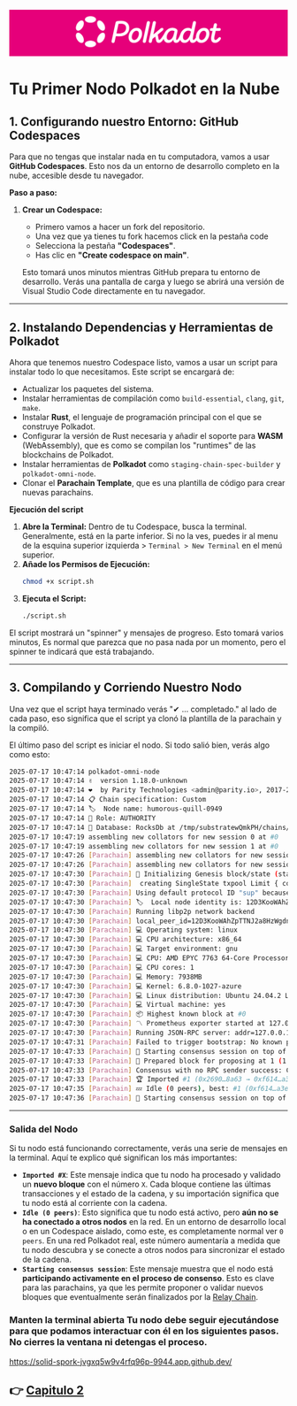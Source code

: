 ![Logo de Polkadot](/img/polkadotLogo.png "Logo de Polkadot")

# Tu Primer Nodo Polkadot en la Nube

## 1. Configurando nuestro Entorno: GitHub Codespaces

Para que no tengas que instalar nada en tu computadora, vamos a usar **GitHub Codespaces**. Esto nos da un entorno de desarrollo completo en la nube, accesible desde tu navegador.

**Paso a paso:**

1.  **Crear un Codespace:**
    * Primero vamos a hacer un fork del repositorio.
    * Una vez que ya tienes tu fork hacemos click en la pestaña code
    * Selecciona la pestaña **"Codespaces"**.
    * Has clic en **"Create codespace on main"**.

    Esto tomará unos minutos mientras GitHub prepara tu entorno de desarrollo. Verás una pantalla de carga y luego se abrirá una versión de Visual Studio Code directamente en tu navegador.

---
## 2. Instalando Dependencias y Herramientas de Polkadot

Ahora que tenemos nuestro Codespace listo, vamos a usar un script para instalar todo lo que necesitamos. Este script se encargará de:

* Actualizar los paquetes del sistema.
* Instalar herramientas de compilación como `build-essential`, `clang`, `git`, `make`.
* Instalar **Rust**, el lenguaje de programación principal con el que se construye Polkadot.
* Configurar la versión de Rust necesaria y añadir el soporte para **WASM** (WebAssembly), que es como se compilan los "runtimes" de las blockchains de Polkadot.
* Instalar herramientas de **Polkadot** como `staging-chain-spec-builder` y `polkadot-omni-node`.
* Clonar el **Parachain Template**, que es una plantilla de código para crear nuevas parachains.

**Ejecución del script**

1.  **Abre la Terminal:** Dentro de tu Codespace, busca la terminal. Generalmente, está en la parte inferior. Si no la ves, puedes ir al menu de la esquina superior izquierda > `Terminal > New Terminal` en el menú superior.
2.  **Añade los Permisos de Ejecución:**
    ```bash
    chmod +x script.sh
    ```
3.  **Ejecuta el Script:**
    ```bash
    ./script.sh
    ```

El script mostrará un "spinner" y mensajes de progreso. Esto tomará varios minutos, Es normal que parezca que no pasa nada por un momento, pero el spinner te indicará que está trabajando.

---
## 3. Compilando y Corriendo Nuestro Nodo 

Una vez que el script haya terminado verás "✔ ... completado." al lado de cada paso, eso significa que el script ya clonó la plantilla de la parachain y la compiló.

El último paso del script es iniciar el nodo. Si todo salió bien, verás algo como esto:

```bash
2025-07-17 10:47:14 polkadot-omni-node    
2025-07-17 10:47:14 ✌️  version 1.18.0-unknown    
2025-07-17 10:47:14 ❤️  by Parity Technologies <admin@parity.io>, 2017-2025    
2025-07-17 10:47:14 📋 Chain specification: Custom    
2025-07-17 10:47:14 🏷  Node name: humorous-quill-0949    
2025-07-17 10:47:14 👤 Role: AUTHORITY    
2025-07-17 10:47:14 💾 Database: RocksDb at /tmp/substratewQmkPH/chains/custom/db/full    
2025-07-17 10:47:19 assembling new collators for new session 0 at #0    
2025-07-17 10:47:19 assembling new collators for new session 1 at #0    
2025-07-17 10:47:26 [Parachain] assembling new collators for new session 0 at #0    
2025-07-17 10:47:26 [Parachain] assembling new collators for new session 1 at #0    
2025-07-17 10:47:30 [Parachain] 🔨 Initializing Genesis block/state (state: 0xe2dc…735a, header-hash: 0x2690…8a63)    
2025-07-17 10:47:30 [Parachain]  creating SingleState txpool Limit { count: 8192, total_bytes: 20971520 }/Limit { count: 819, total_bytes: 2097152 }.    
2025-07-17 10:47:30 [Parachain] Using default protocol ID "sup" because none is configured in the chain specs    
2025-07-17 10:47:30 [Parachain] 🏷  Local node identity is: 12D3KooWAhZpTTNJ2a8HzWgdnp7oig5B727TdE474U3VkZmZLrFG    
2025-07-17 10:47:30 [Parachain] Running libp2p network backend    
2025-07-17 10:47:30 [Parachain] local_peer_id=12D3KooWAhZpTTNJ2a8HzWgdnp7oig5B727TdE474U3VkZmZLrFG
2025-07-17 10:47:30 [Parachain] 💻 Operating system: linux    
2025-07-17 10:47:30 [Parachain] 💻 CPU architecture: x86_64    
2025-07-17 10:47:30 [Parachain] 💻 Target environment: gnu    
2025-07-17 10:47:30 [Parachain] 💻 CPU: AMD EPYC 7763 64-Core Processor    
2025-07-17 10:47:30 [Parachain] 💻 CPU cores: 1    
2025-07-17 10:47:30 [Parachain] 💻 Memory: 7938MB    
2025-07-17 10:47:30 [Parachain] 💻 Kernel: 6.8.0-1027-azure    
2025-07-17 10:47:30 [Parachain] 💻 Linux distribution: Ubuntu 24.04.2 LTS    
2025-07-17 10:47:30 [Parachain] 💻 Virtual machine: yes    
2025-07-17 10:47:30 [Parachain] 📦 Highest known block at #0    
2025-07-17 10:47:30 [Parachain] 〽️ Prometheus exporter started at 127.0.0.1:9615    
2025-07-17 10:47:30 [Parachain] Running JSON-RPC server: addr=127.0.0.1:9944,[::1]:9944    
2025-07-17 10:47:31 [Parachain] Failed to trigger bootstrap: No known peers.
2025-07-17 10:47:33 [Parachain] 🙌 Starting consensus session on top of parent 0x2690d9cab2ac4a0c12f4f04c16ee6fafeed8162743acc6ce2cfeaf7f1c0d8a63 (#0) 
2025-07-17 10:47:33 [Parachain] 🎁 Prepared block for proposing at 1 (1 ms) hash: 0xf6147dd5ac08a4da976e2f655599acd50cc1074e3199e3935218cb277a8fa3e5; parent_hash: 0x2690…8a63; end: NoMoreTransactions; extrinsics_count: 2    
2025-07-17 10:47:33 [Parachain] Consensus with no RPC sender success: CreatedBlock { hash: 0xf6147dd5ac08a4da976e2f655599acd50cc1074e3199e3935218cb277a8fa3e5, aux: ImportedAux { header_only: false, clear_justification_requests: false, needs_justification: false, bad_justification: false, is_new_best: true }, proof_size: 0 }
2025-07-17 10:47:33 [Parachain] 🏆 Imported #1 (0x2690…8a63 → 0xf614…a3e5)    
2025-07-17 10:47:35 [Parachain] 💤 Idle (0 peers), best: #1 (0xf614…a3e5), finalized #1 (0xf614…a3e5), ⬇ 0 ⬆ 0    
2025-07-17 10:47:36 [Parachain] 🙌 Starting consensus session on top of parent 0xf6147dd5ac08a4da976e2f655599acd50cc1074e3199e3935218cb277a8fa3e5 (#1)  
```
---
### Salida del Nodo

Si tu nodo está funcionando correctamente, verás una serie de mensajes en la terminal. Aquí te explico qué significan los más importantes:

* **`Imported #X`**: Este mensaje indica que tu nodo ha procesado y validado un **nuevo bloque** con el número `X`. Cada bloque contiene las últimas transacciones y el estado de la cadena, y su importación significa que tu nodo está al corriente con la cadena.
* **`Idle (0 peers)`**: Esto significa que tu nodo está activo, pero **aún no se ha conectado a otros nodos** en la red. En un entorno de desarrollo local o en un Codespace aislado, como este, es completamente normal ver `0 peers`. En una red Polkadot real, este número aumentaría a medida que tu nodo descubra y se conecte a otros nodos para sincronizar el estado de la cadena.
* **`Starting consensus session`**: Este mensaje muestra que el nodo está **participando activamente en el proceso de consenso**. Esto es clave para las parachains, ya que les permite proponer o validar nuevos bloques que eventualmente serán finalizados por la [Relay Chain](/recursos/conceptos/RelayChain.md).

### **Manten la terminal abierta** Tu nodo debe seguir ejecutándose para que podamos interactuar con él en los siguientes pasos. No cierres la ventana ni detengas el proceso.

https://solid-spork-jvgxq5w9v4rfq96p-9944.app.github.dev/

👉 [Capitulo 2](/recursos/cap_2(ConexionJs).md)
---

